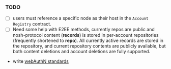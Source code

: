 ### TODO
- [ ] users must reference a specific node as their host in the `Account Registry` contract.
- [ ] Need some help with E2EE methods, currently repos are public and nosh-protocol content (**records**) is stored in per-account repositories (frequently shortened to **repo**). All currently active records are stored in the repository, and current repository contents are publicly available, but both content deletions and account deletions are fully supported.
- write [webAuthN standards](./00010-remote-procedure-calls.md#authentication-webauthn)
